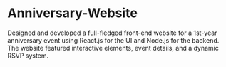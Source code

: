 # Anniversary-Website
Designed and developed a full-fledged front-end website for a 1st-year anniversary event using React.js for the UI and Node.js for the backend. The website featured interactive elements, event details, and a dynamic RSVP system.
